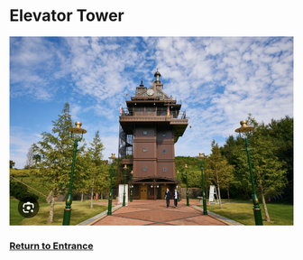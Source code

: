 # Elevator Tower
![Tower](tower-full.png)
### [Return to Entrance](https://github.com/mollyjones2023/ghibli-simulacrum/blob/main/3-hill-of-youth/hill.md)
